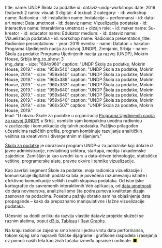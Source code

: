 title: 
    name: UNDP Škola za podatke
id: dataviz-undp-workshops
date: 2019
featured: 2
ranks:
    visual: 3
    digital: 4 
    textual: 2
category: 
    - id: workshop
      name: Radionica
    - id: installation
      name: Instalacije + performansi
    - id: data-art
      name: Data umetnost
    - id: dataviz
      name: Vizuelizacija podataka
    - id: interactive
      name: Interaktivna umetnost + dizajn
role:
    - id: maker
      name: Su-kreator
    - id: educator
      name: Edukator
medium:
    - id: dataviz
      name: Vizuelizacija podataka
    - id: workshop
      name: Radionica
presentation_title: Radionice
presentations:
    - year: 2019
      events:
        - name: <span class='italic-style'>Dataton + hakaton Programa Ujedinjenih nacija za razvoj (UNDP)</span>, Zrenjanin, Srbija
        - name: <span class='italic-style'>Škola za podatke Programa Ujedinjenih nacija za razvoj (UNDP)</span>, Mokrin House, Srbija
img_to_show: 3       
img_data:
    - size: "694x960"
      caption: "UNDP Škola za podatke, Mokrin House, 2019."
    - size: "958x540"
      caption: "UNDP Škola za podatke, Mokrin House, 2019."
    - size: "959x640"
      caption: "UNDP Škola za podatke, Mokrin House, 2019."
    - size: "960x388"
      caption: "UNDP Škola za podatke, Mokrin House, 2019."
    - size: "960x333"
      caption: "UNDP Škola za podatke, Mokrin House, 2019."
    - size: "959x640"
      caption: "UNDP Škola za podatke, Mokrin House, 2019."
    - size: "959x640"
      caption: "UNDP Škola za podatke, Mokrin House, 2019."
    - size: "959x640"
      caption: "UNDP Škola za podatke, Mokrin House, 2019."
    - size: "960x507"
      caption: "UNDP Škola za podatke, Mokrin House, 2019."      
lead: "U okviru Škole za podatke u organizaciji <a href='https://www.rs.undp.org/content/serbia/en/home.html' target='_blank'>Programa Ujedinjenih nacija za razvoj (UNDP)</a> u Srbiji, osmislio sam kompaktnu uvodnu radionicu vizuelizacije i komunikacije digitalnih podataka. Pažljivo prilagođen učesnicima različitih profila, program kombinuje razvijanje analitičkih veština sa kreativnim i divergentnim mišljenjem."

<a href='https://www.rs.undp.org/content/serbia/en/home/presscenter/articles/2019/otvorene-prijave-za-jesenju-kolu-za-podatke.html' target='_blank'>Škola za podatke</a> je obrazovni program UNDP-a za polaznike koji dolaze iz javne administracije, nevladinog sektora, startapa, medija i akademske zajednice. Zamišljen je kao uvodni kurs u <span class='italic-style'>data-driven</span> tehnologije, statističke veštine, programerske alate, pravne okvire i tehnike vizuelizacije.

Kao završni segment Škole za podatke, moja radionica vizuelizacije i komunikacije digitalnih podataka bila je povećena razumevanju istinite i efektivne komunikacije velikih i malih skupova podataka. Od istorijske kartografije do savremenih interaktivnih Veb aplikacija, od <a href='/rad/projekti/category/data-art'>data umetnosti</a> do data novinarstva, analizirali smo šta podrazumeva kvalitetan dizajn zasnovan na podacima. Posebnu pažnju obratio sam na objašnjenje data propagande – kako da prepoznamo manipulativne i lažne vizuelizacije podataka.

Učesnici su dobili priliku da razviju vlastite <span class='italic-style'>dataviz</span> projekte služeći se raznim alatima, poput <a href='https://d3js.org/' target='_blank'>d3.js</a>, <a href='https://www.tableau.com/' target='_blank'>Tableau</a> i <a href='https://rawgraphs.io/' target='_blank'>Raw Graphs</a>.

Na kraju radionice zajedno smo kreirali jednu vrstu <span class='italic-style'>data performansa</span>, tokom kojeg smo napravili fizičke dijagrame i grafikone raspodela i rasejanja uz pomoć naših tela kao živih tačaka između apscise i ordinate. <mark>&#9632;</mark>